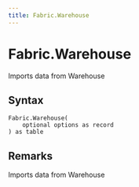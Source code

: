 ```yaml
---
title: Fabric.Warehouse
---
```


# Fabric.Warehouse


Imports data from Warehouse


## Syntax

```powerquery
Fabric.Warehouse(
    optional options as record
) as table
```


## Remarks

Imports data from Warehouse


